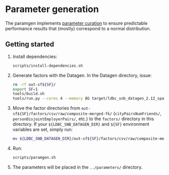 # Parameter generation

The paramgen implements [parameter curation](https://research.vu.nl/en/publications/parameter-curation-for-benchmark-queries) to ensure predictable performance results that (mostly) correspond to a normal distribution.

## Getting started

1. Install dependencies:

    ```bash
    scripts/install-dependencies.sh
    ```

1. Generate factors with the Datagen. In the Datagen directory, issue:

    ```bash
    rm -rf out-sf${SF}/
    export SF=1
    tools/build.sh
    tools/run.py --cores 4 --memory 8G target/ldbc_snb_datagen_2.12_spark3.1-0.5.0-SNAPSHOT.jar -- --format csv --scale-factor ${SF} --explode-edges --mode bi --output-dir out-sf${SF}/ --generate-factors --format-options header=false,quoteAll=true
    ```

1. Move the factor directories from `out-sf${SF}/factors/csv/raw/composite-merged-fk/` (`cityPairsNumFriends/`, `personDisjointEmployerPairs/`, etc.) to the `factors/` directory in this directory. If your `${LDBC_SNB_DATAGEN_DIR}` and `${SF}` environment variables are set, simply run:

    ```bash
    mv ${LDBC_SNB_DATAGEN_DIR}/out-sf${SF}/factors/csv/raw/composite-merged-fk/* factors/
    ```

1. Run:

    ```bash
    scripts/paramgen.sh
    ```

1. The parameters will be placed in the `../parameters/` directory.
